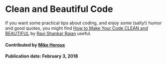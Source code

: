 # Clean and Beautiful Code

If you want some practical tips about coding, and enjoy some (salty!) humor and good quotes, you might find [How to Make Your Code CLEAN and BEAUTIFUL](https://hackernoon.com/how-to-make-your-code-clean-and-beautiful-5ff7aee03be6 "https://hackernoon.com/how-to-make-your-code-clean-and-beautiful-5ff7aee03be6")  by [Ravi Shankar Rajan](https://hackernoon.com/@rsrajan1) useful.

#### Contributed by [Mike Heroux](https://github.com/maherou)

#### Publication date: February 3, 2018

<!---
Publish: yes
Categories: development, planning
Topics: software engineering, design
Tags:
Level: 2
Prerequisites: defaults
Aggregate: none
--->
